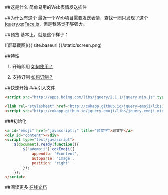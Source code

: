 ##这是什么
简单易用的Web表情发送插件

##为什么有这个
最近一个Web项目需要发送表情，查找一圈只发现了这个[jquery.qqFace.js](http://www.baidu.com/s?wd=jquery.qqFace.js)，但是我感觉不够强大。

##预览
基本上，就是这个样子：

![屏幕截图]({{ site.baseurl }}/static/screen.png)

##特性
1. 开箱即用 [如何使用？](http://cokapp.github.io/jquery-emoji/tut/use)

2. 支持订制 [如何订制？](http://cokapp.github.io/jquery-emoji/tut/custom)

##快速开始
###引入文件

```html
<script src="http://apps.bdimg.com/libs/jquery/2.1.1/jquery.min.js" type="text/javascript"></script>

<link rel="stylesheet" href="http://cokapp.github.io/jquery-emoji/libs/jquery.emoji.min.css">
<script src="http://cokapp.github.io/jquery-emoji/libs/jquery.emoji.min.js" type="text/javascript"></script>
```

###初始化

```html
<a id="emoji" href="javascript:;" title="颜文字">颜文字</a>
<div id="content"></div>
<script type="text/javascript">
	$(document).ready(function(){
		$('a#emoji').cokEmoji({
			appendto: '#content',
			autoparse: 'image',
			position: 'right'
		});
	});
</script>
```

##阅读更多
[在线文档](http://cokapp.github.io/jquery-emoji)